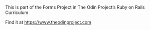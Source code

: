 This is part of the Forms Project in The Odin Project’s Ruby on Rails Curriculum

Find it at https://www.theodinproject.com
